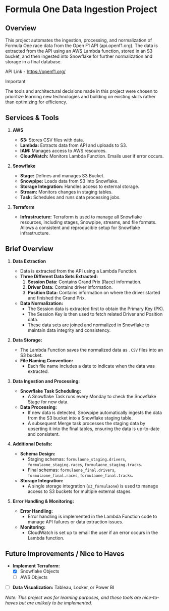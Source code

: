 # Formula One Data Ingestion Project
## Overview
This project automates the ingestion, processing, and normalization of Formula One race data from the Open F1 API (api.openf1.org). The data is extracted from the API using an AWS Lambda function, stored in an S3 bucket, and then ingested into Snowflake for further normalization and storage in a final database.

API Link - https://openf1.org/

> [!IMPORTANT]
> The tools and architectural decisions made in this project were chosen to prioritize learning new technologies and building on existing skills rather than optimizing for efficiency.

## Services & Tools

1. **AWS**
   - **S3:** Stores CSV files with data.
   - **Lambda:** Extracts data from API and uploads to S3.
   - **IAM:** Manages access to AWS resources.
   - **CloudWatch:** Monitors Lambda Function. Emails user if error occurs.

2. **Snowflake**
   - **Stage:** Defines and manages S3 Bucket.
   - **Snowpipe:** Loads data from S3 into Snowflake.
   - **Storage Integration:** Handles access to external storage.
   - **Stream:** Monitors changes in staging tables.
   - **Task:** Schedules and runs data processing jobs.

3. **Terraform**
   - **Infrastructure:** Terraform is used to manage all Snowflake resources, including stages, Snowpipe, streams, and file formats. Allows a consistent and reproducible setup for Snowflake infrastructure.

## Brief Overview

1. **Data Extraction**
    - Data is extracted from the API using a Lambda Function.
    - **Three Different Data Sets Extracted:**
        1. **Session Data:** Contains Grand Prix (Race) information.
        2. **Driver Data:** Contains driver information.
        3. **Position Data:** Contains information on where the driver started and finished the Grand Prix.
    - **Data Normalization:**
        - The Session data is extracted first to obtain the Primary Key (PK).
        - The Session Key is then used to fetch related Driver and Position data.
        - These data sets are joined and normalized in Snowflake to maintain data integrity and consistency.

2. **Data Storage:**
    - The Lambda Function saves the normalized data as `.CSV` files into an S3 bucket.
    - **File Naming Convention:**
        - Each file name includes a date to indicate when the data was extracted.

3. **Data Ingestion and Processing:**
    - **Snowflake Task Scheduling:**
        - A Snowflake Task runs every Monday to check the Snowflake Stage for new data.
    - **Data Processing:**
        - If new data is detected, Snowpipe automatically ingests the data from the S3 bucket into a Snowflake staging table.
        - A subsequent Merge task processes the staging data by upserting it into the final tables, ensuring the data is up-to-date and consistent.

4. **Additional Details:**
    - **Schema Design:**
        - Staging schemas: `formulaone_staging.drivers`, `formulaone_staging.races`, `formulaone_staging.tracks`.
        - Final schemas: `formulaone_final.drivers`, `formulaone_final.races`, `formulaone_final.tracks`.
    - **Storage Integration:**
        - A single storage integration (`s3_formulaone`) is used to manage access to S3 buckets for multiple external stages.

5. **Error Handling & Monitoring:**
    - **Error Handling:**
        - Error handling is implemented in the Lambda Function code to manage API failures or data extraction issues.
    - **Monitoring:**
        - CloudWatch is set up to email the user if an error occurs in the Lambda function.

## Future Improvements / Nice to Haves
  -  **Implement Terraform:**
        - [x] Snowflake Objects
        - [ ] AWS Objects
  - [ ] **Data Visualization:** Tableau, Looker, or Power BI

  *Note: This project was for learning purposes, and these tools are nice-to-haves but are unlikely to be implemented.*

